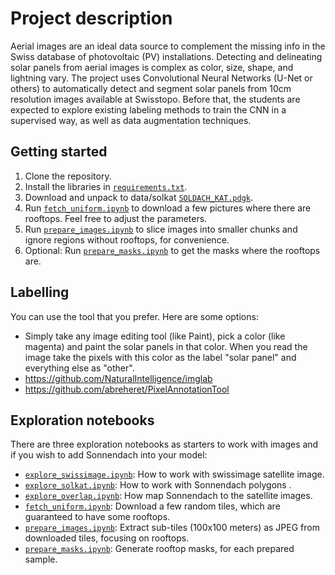 # Project description

Aerial images are an ideal data source to complement the missing info in the Swiss database of photovoltaic (PV) installations. Detecting and delineating solar panels from aerial images is complex as color, size, shape, and lightning vary.
The project uses Convolutional Neural Networks (U-Net or others) to automatically detect and segment solar panels from 10cm resolution images available at Swisstopo. Before that, the students are expected to explore existing labeling methods to train the CNN in a supervised way, as well as data augmentation techniques.


## Getting started

 1. Clone the repository.
 2. Install the libraries in [`requirements.txt`](./requirements.txt).
 2. Download and unpack to data/solkat  [`SOLDACH_KAT.pdgk`](https://data.geo.admin.ch/ch.bfe.solarenergie-eignung-daecher/solarenergie-eignung-daecher/solarenergie-eignung-daecher_2056.gpkg.zip
).
 3. Run [`fetch_uniform.ipynb`](./notebooks/fetch_uniform.ipynb) to download a few pictures where there are rooftops. Feel free to adjust the parameters.
 4. Run [`prepare_images.ipynb`](./notebooks/prepare_images.ipynb) to slice images into smaller chunks and ignore regions without rooftops, for convenience.
 5. Optional: Run [`prepare_masks.ipynb`](./notebooks/prepare_masks.ipynb) to get the masks where the rooftops are.


## Labelling

You can use the tool that you prefer. Here are some options:

 * Simply take any image editing tool (like Paint), pick a color (like magenta) and paint the solar panels in that color. When you read the image take the pixels with this color as the label "solar panel" and everything else as "other".
 * https://github.com/NaturalIntelligence/imglab
 * https://github.com/abreheret/PixelAnnotationTool


## Exploration notebooks

There are three exploration notebooks as starters to work with images and if you wish to add Sonnendach into your model:

 * [`explore_swissimage.ipynb`](./notebooks/explore_swissimage.ipynb): How to work with swissimage satellite image.
 * [`explore_solkat.ipynb`](./notebooks/explore_solkat.ipynb): How to work with Sonnendach polygons .
 * [`explore_overlap.ipynb`](./notebooks/explore_overlap.ipynb): How map Sonnendach to the satellite images.
 * [`fetch_uniform.ipynb`](./notebooks/fetch_uniform.ipynb): Download a few random tiles, which are guaranteed to have some rooftops.
 * [`prepare_images.ipynb`](./notebooks/prepare_images.ipynb): Extract sub-tiles (100x100 meters) as JPEG from downloaded tiles, focusing on rooftops.
 * [`prepare_masks.ipynb`](./notebooks/prepare_masks.ipynb): Generate rooftop masks, for each prepared sample.
